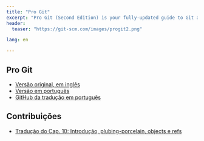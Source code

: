 ```yaml
---
title: "Pro Git"
excerpt: "Pro Git (Second Edition) is your fully-updated guide to Git and its usage in the modern world."
header:
  teaser: "https://git-scm.com/images/progit2.png"

lang: en

---
```


## Pro Git
- [Versão original, em inglês](https://git-scm.com/book/en/v2)
- [Versão em português](https://git-scm.com/book/pt-br/v2)
- [GitHub da tradução em português](https://github.com/progit/progit2-pt-br)

## Contribuições

- [Tradução do Cap. 10: Introdução, plubing-porcelain, objects e refs](https://github.com/progit/progit2-pt-br/pull/81)
